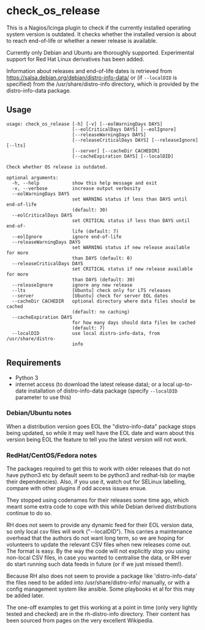 # check_os_release #

This is a Nagios/Icinga plugin to check if the currently installed operating system version is outdated. It checks whether the installed version is about to reach end-of-life or whether a newer release is available.

Currently only Debian and Ubuntu are thoroughly supported. Experimental support
for Red Hat Linux derivatives has been added.

Information about releases and end-of-life dates is retrieved from https://salsa.debian.org/debian/distro-info-data/ or (if `--localDID` is specified) from the /usr/share/distro-info directory, which is provided by the distro-info-data package.

## Usage ##
```
usage: check_os_release [-h] [-v] [--eolWarningDays DAYS]
                        [--eolCriticalDays DAYS] [--eolIgnore]
                        [--releaseWarningDays DAYS]
                        [--releaseCriticalDays DAYS] [--releaseIgnore] [--lts]
                        [--server] [--cacheDir CACHEDIR]
                        [--cacheExpiration DAYS] [--localDID]

Check whether OS release is outdated.

optional arguments:
  -h, --help            show this help message and exit
  -v, --verbose         increase output verbosity
  --eolWarningDays DAYS
                        set WARNING status if less than DAYS until end-of-life
                        (default: 30)
  --eolCriticalDays DAYS
                        set CRITICAL status if less than DAYS until end-of-
                        life (default: 7)
  --eolIgnore           ignore end-of-life
  --releaseWarningDays DAYS
                        set WARNING status if new release available for more
                        than DAYS (default: 0)
  --releaseCriticalDays DAYS
                        set CRITICAL status if new release available for more
                        than DAYS (default: 30)
  --releaseIgnore       ignore any new release
  --lts                 [Ubuntu] check only for LTS releases
  --server              [Ubuntu] check for server EOL dates
  --cacheDir CACHEDIR   optional directory where data files should be cached
                        (default: no caching)
  --cacheExpiration DAYS
                        for how many days should data files be cached
                        (default: 7)
  --localDID            use local distro-info-data, from /usr/share/distro-
                        info
```

## Requirements

* Python 3
* internet access (to download the latest release data); or a local up-to-date installation of distro-info-data package (specify `--localDID` parameter to use this)

### Debian/Ubuntu notes

When a distribution version goes EOL the "distro-info-data" package stops being
updated, so while it may well have the EOL date and warn about this version
being EOL the feature to tell you the latest version will not work.

### RedHat/CentOS/Fedora notes

The packages required to get this to work with older releases that do not have
python3 etc by default seem to be python3 and redhat-lsb (or maybe their 
dependencies). Also, if you use it, watch out for SELinux labelling, compare
with other plugins if odd access issues ensue.

They stopped using codenames for their releases some time ago, which meant some
extra code to cope with this while Debian derived distributions continue to do
so.

RH does not seem to provide any dynamic feed for their EOL version data, so only
local csv files will work ("--localDID"). This carries a maintenance overhead 
that the authors do not want long term, so we are hoping for volunteers to
update the relevant CSV files when new releases come out. The format is easy. 
By the way the code will not explicitly stop you using non-local CSV files, in
case you wanted to centralise the data, or RH ever do start running such data
feeds in future (or if we just missed them!).

Because RH also does not seem to provide a package like 'distro-info-data' the
files need to be added into /usr/share/distro-info/ manually, or with a config
management system like ansible. Some playbooks et al for this may be added
later.

The one-off examples to get this working at a point in time (only very lightly
tested and checked) are in the rh-distro-info directory. Their content has been
sourced from pages on the very excellent Wikipedia.
